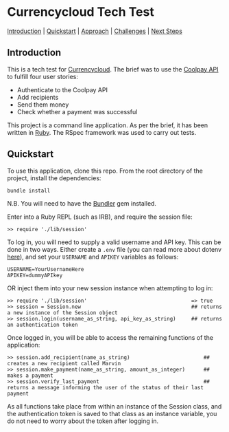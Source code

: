 # Currencycloud Tech Test

[Introduction](#introduction) | [Quickstart](#quickstart) | [Approach](#approach) | [Challenges](#challenges) | [Next Steps](#next-steps)

## Introduction

This is a tech test for [Currencycloud](https://www.currencycloud.com/). The brief was to use the [Coolpay API](https://coolpayapi.docs.apiary.io/#) to fulfill four user stories:

 - Authenticate to the Coolpay API
 - Add recipients
 - Send them money
 - Check whether a payment was successful

This project is a command line application. As per the brief, it has been written in [Ruby](https://www.ruby-lang.org/en/). The RSpec framework was used to carry out tests.

## Quickstart

To use this application, clone this repo. From the root directory of the project, install the dependencies:

```
bundle install
```

N.B. You will need to have the [Bundler](http://bundler.io/) gem installed.

Enter into a Ruby REPL (such as IRB), and require the session file:

```
>> require './lib/session'
```

To log in, you will need to supply a valid username and API key. This can be done in two ways. Either create a `.env` file (you can read more about dotenv [here](https://github.com/bkeepers/dotenv)), and set your `USERNAME` and `APIKEY` variables as follows:

```
USERNAME=YourUsernameHere
APIKEY=dummyAPIkey
```

OR inject them into your new session instance when attempting to log in:

```
>> require './lib/session'                                  => true
>> session = Session.new                                    ## returns a new instance of the Session object
>> session.login(username_as_string, api_key_as_string)     ## returns an authentication token
```

Once logged in, you will be able to access the remaining functions of the application:

```
>> session.add_recipient(name_as_string)                        ## creates a new recipient called Marvin
>> session.make_payment(name_as_string, amount_as_integer)      ## makes a payment
>> session.verify_last_payment                                  ## returns a message informing the user of the status of their last payment
```

As all functions take place from within an instance of the Session class, and the authentication token is saved to that class as an instance variable, you do not need to worry about the token after logging in. 
